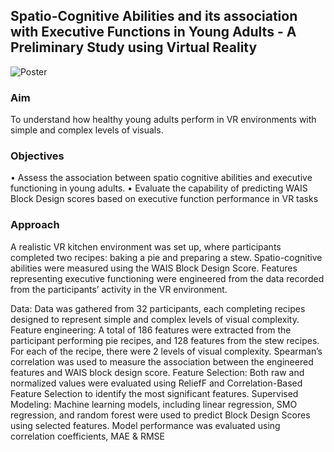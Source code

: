 ## Spatio-Cognitive Abilities and its association with Executive Functions in Young Adults - A Preliminary Study using Virtual Reality

![Poster](https://github.com/user-attachments/assets/27deb8c8-a2f7-4500-8041-23492b994e86)

### Aim
To understand how healthy young adults perform in VR environments with simple and complex levels of visuals.
 
### Objectives
 • Assess the association between spatio cognitive abilities and executive functioning in young adults.
 • Evaluate the capability of predicting WAIS Block Design scores based on executive function performance in VR tasks

### Approach
A realistic VR kitchen environment was set up, where participants completed two recipes: baking a pie and preparing a stew. Spatio-cognitive abilities were measured using the WAIS Block Design Score. Features representing executive functioning were engineered from  the data recorded from the participants’ activity in the VR environment. 

Data: Data was gathered from 32 participants, each completing recipes designed to represent simple and complex levels of visual complexity.
Feature engineering: A total of 186 features were extracted from the participant performing pie recipes, and 128 features from the stew recipes. For each of the recipe, there were 2 levels of visual complexity. Spearman’s correlation was used to measure the association between the engineered features and WAIS block design score.
Feature Selection: Both raw and normalized values were evaluated using ReliefF and Correlation-Based Feature Selection to identify the most significant features.
Supervised Modeling: Machine learning models, including linear regression, SMO regression, and random forest were used to predict Block Design Scores using selected features. Model performance was evaluated using correlation coefficients, MAE & RMSE





